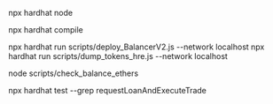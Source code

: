 

npx hardhat node

npx hardhat compile

npx hardhat run scripts/deploy_BalancerV2.js --network localhost
npx hardhat run scripts/dump_tokens_hre.js --network localhost

node scripts/check_balance_ethers

npx hardhat test --grep requestLoanAndExecuteTrade
